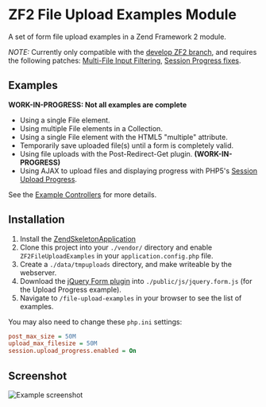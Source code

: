 ZF2 File Upload Examples Module
===============================

A set of form file upload examples in a Zend Framework 2 module.

*NOTE:* Currently only compatible with the [develop ZF2 branch](https://github.com/zendframework/zf2/tree/develop),
and requires the following patches:
[Multi-File Input Filtering](https://github.com/zendframework/zf2/pull/3010),
[Session Progress fixes](https://github.com/zendframework/zf2/pull/3058).


Examples
--------

**WORK-IN-PROGRESS: Not all examples are complete**

* Using a single File element.
* Using multiple File elements in a Collection.
* Using a single File element with the HTML5 "multiple" attribute.
* Temporarily save uploaded file(s) until a form is completely valid.
* Using file uploads with the Post-Redirect-Get plugin. **(WORK-IN-PROGRESS)**
* Using AJAX to upload files and displaying progress with PHP5's [Session Upload Progress](http://www.php.net/manual/en/session.upload-progress.php).

See the [Example Controllers](https://github.com/cgmartin/ZF2FileUploadExamples/tree/master/src/ZF2FileUploadExamples/Controller) for more details.


Installation
------------

1. Install the [ZendSkeletonApplication](https://github.com/zendframework/ZendSkeletonApplication)
2. Clone this project into your `./vendor/` directory and enable `ZF2FileUploadExamples` in your
   `application.config.php` file.
3. Create a `./data/tmpuploads` directory, and make writeable by the webserver.
4. Download the [jQuery Form plugin](https://github.com/malsup/form) into
   `./public/js/jquery.form.js` (for the Upload Progress example).
4. Navigate to `/file-upload-examples` in your browser to see the list of examples.

You may also need to change these `php.ini` settings:
```ini
post_max_size = 50M
upload_max_filesize = 50M
session.upload_progress.enabled = On
```


Screenshot
----------
![Example screenshot](http://grab.by/hKOu)